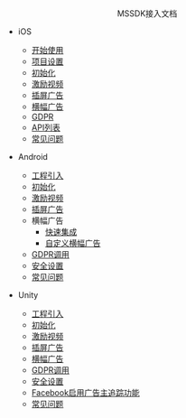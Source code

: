 <!-- _navbar.md -->

<center>MSSDK接入文档</center>

* iOS
  * [开始使用](mssdk/ios/ios_start.md)
  * [项目设置](mssdk/ios/ios_setting.md)
  * [初始化](mssdk/ios/ios_init.md)
  * [激励视频](mssdk/ios/ios_reward.md)
  * [插屏广告](mssdk/ios/ios_interstitial.md)
  * [横幅广告](mssdk/ios/ios_banner.md)
  * [GDPR](mssdk/ios/ios_gdpr.md)
  * [API列表](mssdk/ios/ios_api.md)
  * [常见问题](mssdk/ios/ios_faq.md)

* Android
  * [工程引入](mssdk/android/android_start.md)
  * [初始化](mssdk/android/android_init.md)
  * [激励视频](mssdk/android/android_reward.md)
  * [插屏广告](mssdk/android/android_interstitial.md)
  * 横幅广告
	* [快速集成](mssdk/android/android_banner1.md)
	* [自定义横幅广告](mssdk/android/android_banner2.md)
  * [GDPR调用](mssdk/android/android_gdpr.md)
  * [安全设置](mssdk/android/android_security.md)
  * [常见问题](mssdk/android/android_faq.md)
  
* Unity
  * [工程引入](mssdk/unity/unity_start.md)
  * [初始化](mssdk/unity/unity_init.md)
  * [激励视频](mssdk/unity/unity_reward.md)
  * [插屏广告](mssdk/unity/unity_interstitial.md)
  * [横幅广告](mssdk/unity/unity_banner.md)
  * [GDPR调用](mssdk/unity/unity_gdpr.md)
  * [安全设置](mssdk/unity/unity_security.md)
  * [Facebook启用广告主追踪功能](mssdk/unity/unity_facebook.md)
  * [常见问题](mssdk/unity/unity_faq.md)
